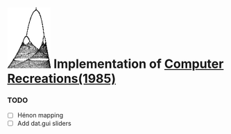 # ![100x141](https://raw.githubusercontent.com/musabkilic/Computer_Recreations/master/out/100.png) Implementation of [Computer Recreations(1985)](http://dx.doi.org/10.1038/scientificamerican0885-16)

### TODO
- [ ] Hénon mapping
- [ ] Add dat.gui sliders
